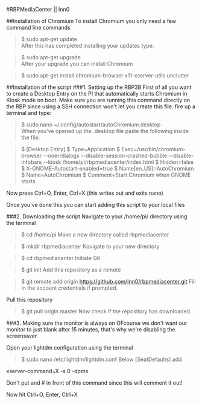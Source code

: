 #RBPMediaCenter || Inn0

##Installation of Chromium To install Chromium you only need a few command line commands

> $ sudo apt-get update  
After this has completed installing your updates type:  

> $ sudo apt-get upgrade  
After your upgrade you can install Chromium  

> $ sudo apt-get install chromium-browser x11-xserver-utils unclutter  

##Installation of the script ###1. Setting up the RBP3B First of all you want to create a Desktop Entry on the PI that automatically starts Chromium in Kiosk mode on boot. Make sure you are running this command directly on the RBP since using a SSH connection won't let you create this file. fire up a terminal and type:

> $ sudo nano ~/.config/autostart/autoChromium.desktop  
When you've opened up the .desktop file paste the following inside the file:

> $ [Desktop Entry]
> $ Type=Application
> $ Exec=/usr/bin/chromium-browser --noerrdialogs --disable-session-crashed-bubble --disable-infobars --kiosk /home/pi/rbpmediacenter/index.html
> $ Hidden=false
> $ X-GNOME-Autostart-enabled=true
> $ Name[en_US]=AutoChromium
> $ Name=AutoChromium
> $ Comment=Start Chromium when GNOME starts

Now press Ctrl+O, Enter, Ctrl+X (this writes out and exits nano)

Once you've done this you can start adding this script to your local files

###2. Downloading the script Navigate to your /home/pi/ directory using the terminal

> $ cd /home/pi
Make a new directory called rbpmediacenter  

> $ mkdir rbpmediacenter
Navigate to your new directory  

> $ cd rbpmediacenter
Initiate Git

> $ git init
Add this repository as a remote

> $ git remote add origin https://github.com/Inn0/rbpmediacenter.git
Fill in the account credentials if prompted.

Pull this repository

> $ git pull origin master
Now check if the repository has downloaded.

###3. Making sure the monitor is always on OFcourse we don't want our monitor to just blank after 15 minutes, that's why we're disabling the screensaver

Open your lightdm configuration using the terminal

> $ sudo nano /etc/lightdm/lightdm.conf
Below [SeatDefaults] add

xserver-command=X -s 0 -dpms

Don't put and # in front of this command since this will comment it out!

Now hit Ctrl+O, Enter, Ctrl+X
